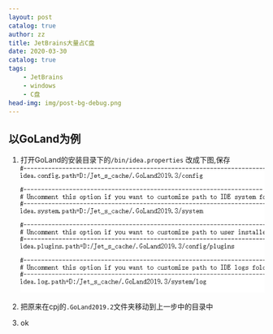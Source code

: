 ```yaml
---
layout: post
catalog: true
author: zz
title: JetBrains大量占C盘
date: 2020-03-30
catalog: true
tags:
    - JetBrains
    - windows
    - C盘
head-img: img/post-bg-debug.png
---
```


## 以GoLand为例

1. 打开GoLand的安装目录下的`/bin/idea.properties`
改成下图,保存
![alt 图](https://raw.githubusercontent.com/yurk29/yurk29.github.io/master/img/GoLand_shortcut.png)

2. 把原来在cpj的`.GoLand2019.2`文件夹移动到上一步中的目录中

3. ok
